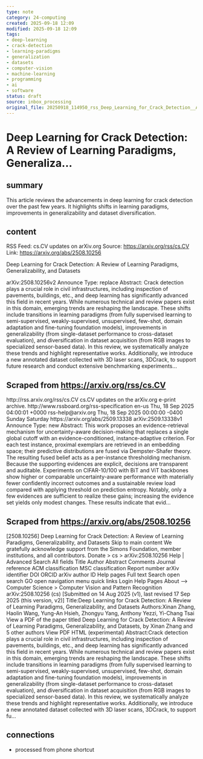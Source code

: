 ```yaml
---
type: note
category: 24-computing
created: 2025-09-18 12:09
modified: 2025-09-18 12:09
tags:
- deep-learning
- crack-detection
- learning-paradigms
- generalization
- datasets
- computer-vision
- machine-learning
- programming
- ai
- software
status: draft
source: inbox_processing
original_file: 20250918_114950_rss_Deep_Learning_for_Crack_Detection__A_Review_of_Lea.txt
---
```



# Deep Learning for Crack Detection: A Review of Learning Paradigms, Generaliza...

## summary
This article reviews the advancements in deep learning for crack detection over the past few years. It highlights shifts in learning paradigms, improvements in generalizability and dataset diversification.

## content
RSS Feed: cs.CV updates on arXiv.org
Source: https://arxiv.org/rss/cs.CV
Link: https://arxiv.org/abs/2508.10256

Deep Learning for Crack Detection: A Review of Learning Paradigms, Generalizability, and Datasets

arXiv:2508.10256v2 Announce Type: replace Abstract: Crack detection plays a crucial role in civil infrastructures, including inspection of pavements, buildings, etc., and deep learning has significantly advanced this field in recent years. While numerous technical and review papers exist in this domain, emerging trends are reshaping the landscape. These shifts include transitions in learning paradigms (from fully supervised learning to semi-supervised, weakly-supervised, unsupervised, few-shot, domain adaptation and fine-tuning foundation models), improvements in generalizability (from single-dataset performance to cross-dataset evaluation), and diversification in dataset acquisition (from RGB images to specialized sensor-based data). In this review, we systematically analyze these trends and highlight representative works. Additionally, we introduce a new annotated dataset collected with 3D laser scans, 3DCrack, to support future research and conduct extensive benchmarking experiments...

## Scraped from https://arxiv.org/rss/cs.CV
<?xml version='1.0' encoding='UTF-8'?>
<rss xmlns:arxiv="http://arxiv.org/schemas/atom" xmlns:dc="http://purl.org/dc/elements/1.1/" xmlns:atom="http://www.w3.org/2005/Atom" xmlns:content="http://purl.org/rss/1.0/modules/content/" version="2.0">
  <channel>
    <title>cs.CV updates on arXiv.org</title>
    <link>http://rss.arxiv.org/rss/cs.CV</link>
    <description>cs.CV updates on the arXiv.org e-print archive.</description>
    <atom:link href="http://rss.arxiv.org/rss/cs.CV" rel="self" type="application/rss+xml"/>
    <docs>http://www.rssboard.org/rss-specification</docs>
    <language>en-us</language>
    <lastBuildDate>Thu, 18 Sep 2025 04:00:01 +0000</lastBuildDate>
    <managingEditor>rss-help@arxiv.org</managingEditor>
    <pubDate>Thu, 18 Sep 2025 00:00:00 -0400</pubDate>
    <skipDays>
      <day>Sunday</day>
      <day>Saturday</day>
    </skipDays>
    <item>
      <title>Proximity-Based Evidence Retrieval for Uncertainty-Aware Neural Networks</title>
      <link>https://arxiv.org/abs/2509.13338</link>
      <description>arXiv:2509.13338v1 Announce Type: new 
Abstract: This work proposes an evidence-retrieval mechanism for uncertainty-aware decision-making that replaces a single global cutoff with an evidence-conditioned, instance-adaptive criterion. For each test instance, proximal exemplars are retrieved in an embedding space; their predictive distributions are fused via Dempster-Shafer theory. The resulting fused belief acts as a per-instance thresholding mechanism. Because the supporting evidences are explicit, decisions are transparent and auditable. Experiments on CIFAR-10/100 with BiT and ViT backbones show higher or comparable uncertainty-aware performance with materially fewer confidently incorrect outcomes and a sustainable review load compared with applying threshold on prediction entropy. Notably, only a few evidences are sufficient to realize these gains; increasing the evidence set yields only modest changes. These results indicate that evid...


## Scraped from https://arxiv.org/abs/2508.10256
[2508.10256] Deep Learning for Crack Detection: A Review of Learning Paradigms, Generalizability, and Datasets Skip to main content We gratefully acknowledge support from the Simons Foundation, member institutions, and all contributors. Donate &gt; cs &gt; arXiv:2508.10256 Help | Advanced Search All fields Title Author Abstract Comments Journal reference ACM classification MSC classification Report number arXiv identifier DOI ORCID arXiv author ID Help pages Full text Search open search GO open navigation menu quick links Login Help Pages About --> Computer Science > Computer Vision and Pattern Recognition arXiv:2508.10256 (cs) [Submitted on 14 Aug 2025 (v1), last revised 17 Sep 2025 (this version, v2)] Title:Deep Learning for Crack Detection: A Review of Learning Paradigms, Generalizability, and Datasets Authors:Xinan Zhang, Haolin Wang, Yung-An Hsieh, Zhongyu Yang, Anthony Yezzi, Yi-Chang Tsai View a PDF of the paper titled Deep Learning for Crack Detection: A Review of Learning Paradigms, Generalizability, and Datasets, by Xinan Zhang and 5 other authors View PDF HTML (experimental) Abstract:Crack detection plays a crucial role in civil infrastructures, including inspection of pavements, buildings, etc., and deep learning has significantly advanced this field in recent years. While numerous technical and review papers exist in this domain, emerging trends are reshaping the landscape. These shifts include transitions in learning paradigms (from fully supervised learning to semi-supervised, weakly-supervised, unsupervised, few-shot, domain adaptation and fine-tuning foundation models), improvements in generalizability (from single-dataset performance to cross-dataset evaluation), and diversification in dataset acquisition (from RGB images to specialized sensor-based data). In this review, we systematically analyze these trends and highlight representative works. Additionally, we introduce a new annotated dataset collected with 3D laser scans, 3DCrack, to support fu...


## connections
- processed from phone shortcut
